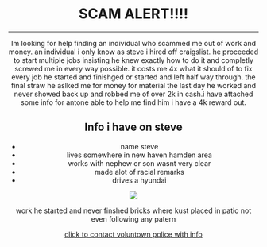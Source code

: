 <!DOCTYPE html>
<html lang="en">

<head>
    <meta charset="utf-8">
    <title>scam alert</title>
    <style>


        
   
    body {
background-color:gray;
}
body {
text-align:center;
}
</style>
</head>

<body>
 <h1>SCAM ALERT!!!!</h1>
    <HR>
    <P>Im looking for help finding an individual who scammed me out of work and money. an individual i only know as steve i hired off craigslist. he proceeded to start multiple jobs insisting he knew exactly how to do it and completly screwed me in every way possible. it costs me 4x what it should of to fix every job he started and finishged or started and left half way through. the final straw he aslked me for money for material the last day he worked and never showed back up and robbed me of over 2k in cash.i have attached some info for antone able to help me find him i have a 4k reward out.</P>
    <h2>Info i have on steve</h2>
    <ul>
<li>name steve</li>
  <li>lives somewhere in new haven hamden area</li> 
 <li>works with nephew or son wasnt very clear</li>
 <li>made alot of racial remarks </li>
        <li>drives a hyundai</li>
    </ul>
<img src="blob:https://www.messenger.com/40c1b6cc-436d-4776-b537-cff90747d1d1">
  <p>work he started and never finshed bricks where kust placed in patio not even following any patern</p>
  <a href="8603762611">click to contact voluntown police with info</a>
  </body>

</html>
